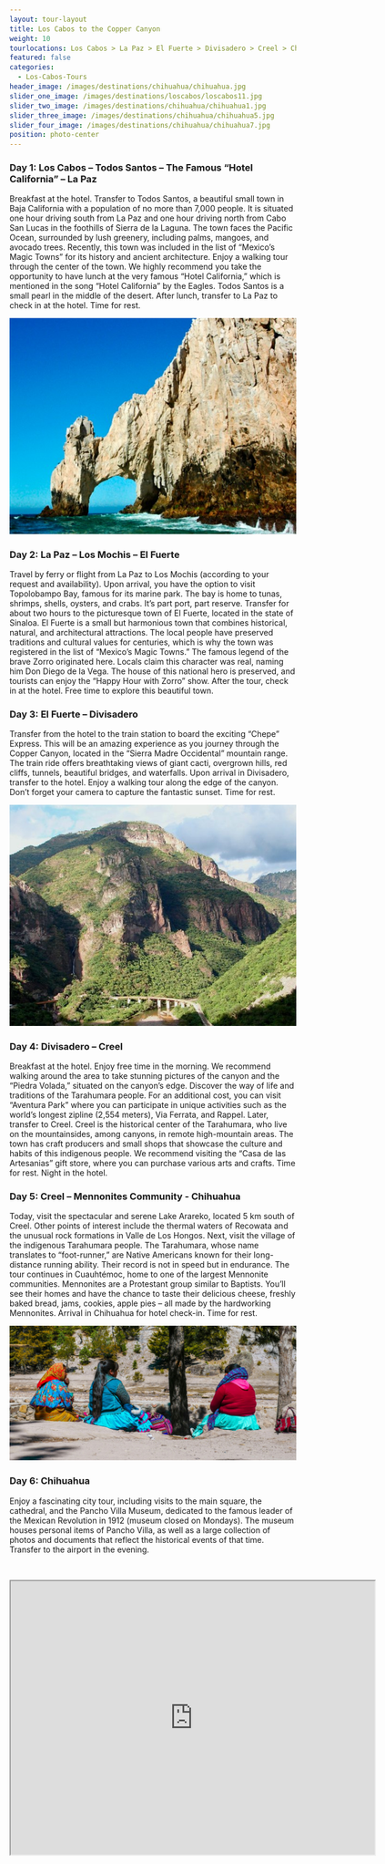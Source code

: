 ```yaml
---
layout: tour-layout
title: Los Cabos to the Copper Canyon
weight: 10
tourlocations: Los Cabos > La Paz > El Fuerte > Divisadero > Creel > Chihuahua
featured: false
categories:
  - Los-Cabos-Tours
header_image: /images/destinations/chihuahua/chihuahua.jpg
slider_one_image: /images/destinations/loscabos/loscabos11.jpg
slider_two_image: /images/destinations/chihuahua/chihuahua1.jpg
slider_three_image: /images/destinations/chihuahua/chihuahua5.jpg
slider_four_image: /images/destinations/chihuahua/chihuahua7.jpg
position: photo-center
---
```


### Day 1: Los Cabos – Todos Santos – The Famous “Hotel California” – La Paz

Breakfast at the hotel. Transfer to Todos Santos, a beautiful small town in Baja California with a population of no more than 7,000 people. It is situated one hour driving south from La Paz and one hour driving north from Cabo San Lucas in the foothills of Sierra de la Laguna. The town faces the Pacific Ocean, surrounded by lush greenery, including palms, mangoes, and avocado trees. Recently, this town was included in the list of “Mexico’s Magic Towns” for its history and ancient architecture. Enjoy a walking tour through the center of the town. We highly recommend you take the opportunity to have lunch at the very famous “Hotel California,” which is mentioned in the song “Hotel California” by the Eagles. Todos Santos is a small pearl in the middle of the desert. After lunch, transfer to La Paz to check in at the hotel. Time for rest.

![](/images/destinations/loscabos/loscabos10.jpg)

### Day 2: La Paz – Los Mochis – El Fuerte

Travel by ferry or flight from La Paz to Los Mochis (according to your request and availability). Upon arrival, you have the option to visit Topolobampo Bay, famous for its marine park. The bay is home to tunas, shrimps, shells, oysters, and crabs. It’s part port, part reserve. Transfer for about two hours to the picturesque town of El Fuerte, located in the state of Sinaloa. El Fuerte is a small but harmonious town that combines historical, natural, and architectural attractions. The local people have preserved traditions and cultural values for centuries, which is why the town was registered in the list of “Mexico’s Magic Towns.” The famous legend of the brave Zorro originated here. Locals claim this character was real, naming him Don Diego de la Vega. The house of this national hero is preserved, and tourists can enjoy the “Happy Hour with Zorro” show. After the tour, check in at the hotel. Free time to explore this beautiful town.

### Day 3: El Fuerte – Divisadero

Transfer from the hotel to the train station to board the exciting “Chepe” Express. This will be an amazing experience as you journey through the Copper Canyon, located in the “Sierra Madre Occidental” mountain range. The train ride offers breathtaking views of giant cacti, overgrown hills, red cliffs, tunnels, beautiful bridges, and waterfalls. Upon arrival in Divisadero, transfer to the hotel. Enjoy a walking tour along the edge of the canyon. Don’t forget your camera to capture the fantastic sunset. Time for rest.

![](/images/destinations/chihuahua/chihuahua8.jpg)

### Day 4: Divisadero – Creel

Breakfast at the hotel. Enjoy free time in the morning. We recommend walking around the area to take stunning pictures of the canyon and the “Piedra Volada,” situated on the canyon’s edge. Discover the way of life and traditions of the Tarahumara people. For an additional cost, you can visit “Aventura Park” where you can participate in unique activities such as the world’s longest zipline (2,554 meters), Via Ferrata, and Rappel. Later, transfer to Creel. Creel is the historical center of the Tarahumara, who live on the mountainsides, among canyons, in remote high-mountain areas. The town has craft producers and small shops that showcase the culture and habits of this indigenous people. We recommend visiting the “Casa de las Artesanias” gift store, where you can purchase various arts and crafts. Time for rest. Night in the hotel.

### Day 5: Creel – Mennonites Community - Chihuahua

Today, visit the spectacular and serene Lake Arareko, located 5 km south of Creel. Other points of interest include the thermal waters of Recowata and the unusual rock formations in Valle de Los Hongos. Next, visit the village of the indigenous Tarahumara people. The Tarahumara, whose name translates to “foot-runner,” are Native Americans known for their long-distance running ability. Their record is not in speed but in endurance. The tour continues in Cuauhtémoc, home to one of the largest Mennonite communities. Mennonites are a Protestant group similar to Baptists. You’ll see their homes and have the chance to taste their delicious cheese, freshly baked bread, jams, cookies, apple pies – all made by the hardworking Mennonites. Arrival in Chihuahua for hotel check-in. Time for rest.

![](/images/destinations/chihuahua/chihuahua6.jpg)

### Day 6: Chihuahua

Enjoy a fascinating city tour, including visits to the main square, the cathedral, and the Pancho Villa Museum, dedicated to the famous leader of the Mexican Revolution in 1912 (museum closed on Mondays). The museum houses personal items of Pancho Villa, as well as a large collection of photos and documents that reflect the historical events of that time. Transfer to the airport in the evening.

&nbsp;

<div class="map-container">

<iframe src="https://www.google.com/maps/d/u/0/embed?mid=1cQCRwwdoMl0idI0DiOAKZNWvn6SWl44&amp;ehbc=2E312F&amp;noprof=1" width="640" height="480"></iframe>

</div>

&nbsp;

&nbsp;